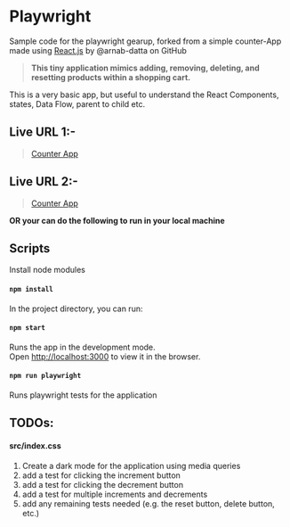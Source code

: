 # Playwright

Sample code for the playwright gearup, forked from a simple counter-App made using [React.js](https://reactjs.org) by @arnab-datta on GitHub

> **This tiny application mimics adding, removing, deleting, and resetting products within a shopping cart.**

This is a very basic app, but useful to understand the React Components, states, Data Flow, parent to child etc.

## Live URL 1:-

> [Counter App](https://arnab-datta.github.io/counter-app/)

## Live URL 2:-

> [Counter App](https://obscure-waters-60500.herokuapp.com)

**OR your can do the following to run in your local machine**

## Scripts

Install node modules

#### `npm install`

In the project directory, you can run:

#### `npm start`

Runs the app in the development mode.<br>
Open [http://localhost:3000](http://localhost:3000) to view it in the browser.

#### `npm run playwright`

Runs playwright tests for the application

## TODOs:

#### src/index.css

1. Create a dark mode for the application using media queries
2. add a test for clicking the increment button
3. add a test for clicking the decrement button
4. add a test for multiple increments and decrements
5. add any remaining tests needed (e.g. the reset button, delete button, etc.)
